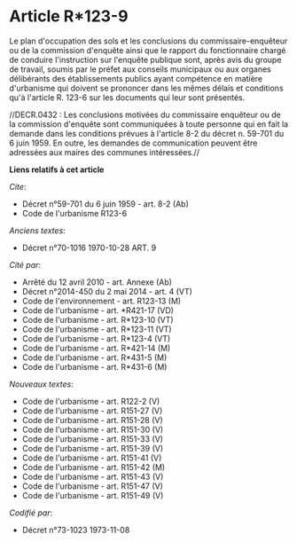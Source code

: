 # Article R*123-9

Le plan d'occupation des sols et les conclusions du commissaire-enquêteur ou de la commission d'enquête ainsi que le rapport
du fonctionnaire chargé de conduire l'instruction sur l'enquête publique sont, après avis du groupe de travail, soumis par le
préfet aux conseils municipaux ou aux organes délibérants des établissements publics ayant compétence en matière d'urbanisme
qui doivent se prononcer dans les mêmes délais et conditions qu'à l'article R. 123-6 sur les documents qui leur sont
présentés.

//DECR.0432 : Les conclusions motivées du commissaire enquêteur ou de la commission d'enquête sont communiquées à toute
personne qui en fait la demande dans les conditions prévues à l'article 8-2 du décret n. 59-701 du 6 juin 1959. En outre, les
demandes de communication peuvent être adressées aux maires des communes intéressées.//

**Liens relatifs à cet article**

_Cite_:

  - Décret n°59-701 du 6 juin 1959 - art. 8-2 (Ab)
  - Code de l'urbanisme R123-6

_Anciens textes_:

  - Décret n°70-1016 1970-10-28 ART. 9

_Cité par_:

  - Arrêté du 12 avril 2010 - art. Annexe (Ab)
  - Décret n°2014-450 du 2 mai 2014 - art. 4 (VT)
  - Code de l'environnement - art. R123-13 (M)
  - Code de l'urbanisme - art. *R421-17 (VD)
  - Code de l'urbanisme - art. R*123-10 (VT)
  - Code de l'urbanisme - art. R*123-11 (VT)
  - Code de l'urbanisme - art. R*123-4 (VT)
  - Code de l'urbanisme - art. R*421-14 (M)
  - Code de l'urbanisme - art. R*431-5 (M)
  - Code de l'urbanisme - art. R*431-6 (M)

_Nouveaux textes_:

  - Code de l'urbanisme - art. R122-2 (V)
  - Code de l'urbanisme - art. R151-27 (V)
  - Code de l'urbanisme - art. R151-28 (V)
  - Code de l'urbanisme - art. R151-30 (V)
  - Code de l'urbanisme - art. R151-33 (V)
  - Code de l'urbanisme - art. R151-39 (V)
  - Code de l'urbanisme - art. R151-41 (V)
  - Code de l'urbanisme - art. R151-42 (M)
  - Code de l'urbanisme - art. R151-43 (V)
  - Code de l'urbanisme - art. R151-47 (V)
  - Code de l'urbanisme - art. R151-49 (V)

_Codifié par_:

  - Décret n°73-1023 1973-11-08
